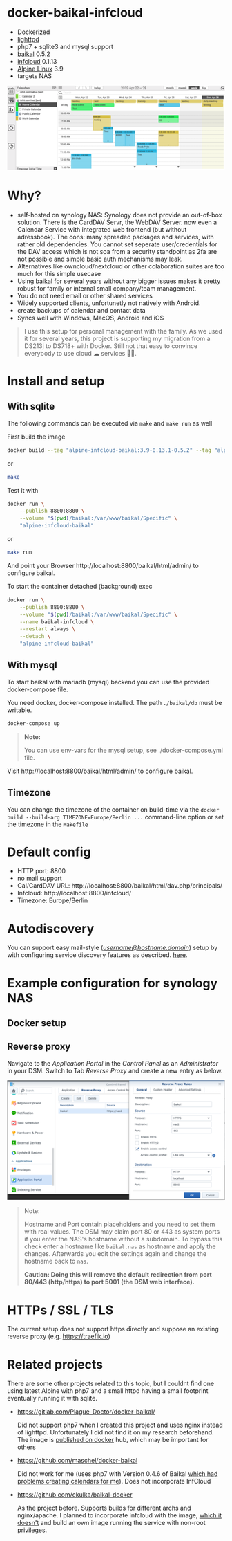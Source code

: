 # docker-baikal-infcloud
- Dockerized 
- [lighttpd](https://www.lighttpd.net/)
- php7 + sqlite3 and mysql support
- [baikal](https://github.com/sabre-io/Baikal) 0.5.2
- [infcloud](https://www.inf-it.com/open-source/clients/infcloud/) 0.1.13
- [Alpine Linux](https://mirrordocker.com/_/alpine) 3.9
- targets NAS

![Infcloud webinterface](doc/infcloud.png)

# Why?

- self-hosted on synology NAS: Synology does not provide an out-of-box solution. 
  There is the CardDAV Servr, 
  the WebDAV Server. now even a Calendar Service with integrated web frontend 
  (but without adressbook). The cons: many spreaded packages and services, with 
  rather old dependencies. You cannot set seperate user/credentials for the DAV
  access which is not soa from a security standpoint as 2fa are not possible and
  simple basic auth mechanisms may leak.
- Alternatives like owncloud/nextcloud or other colaboration suites are too much
  for this simple usecase
- Using baikal for several years without any bigger issues makes it pretty robust
  for family or internal small company/team management.
- You do not need email or other shared services
- Widely supported clients, unfortunetly not natively with Android.
- create backups of calendar and contact data
- Syncs well with Windows, MacOS, Android and iOS

> I use this setup for personal management with the family. As we used it for 
> several years, this project is supporting my migration from a DS213j to 
> DS718+ with Docker. Still not that easy to convince everybody to use cloud ☁︎ 
> services 🤷🏻‍.

# Install and setup



## With sqlite

The following commands can be executed via `make` and `make run` as well

First build the image
```bash
docker build --tag "alpine-infcloud-baikal:3.9-0.13.1-0.5.2" --tag "alpine-infcloud-baikal:latest" .
```
or
```bash
make
```

Test it with

```bash
docker run \
    --publish 8800:8800 \
    --volume "$(pwd)/baikal:/var/www/baikal/Specific" \
    "alpine-infcloud-baikal"
```
or
```bash
make run
```

And point your Browser http://localhost:8800/baikal/html/admin/ to configure baikal.

To start the container detached (background) exec

```bash
docker run \
    --publish 8800:8800 \
    --volume "$(pwd)/baikal:/var/www/baikal/Specific" \
    --name baikal-infcloud \
    --restart always \
    --detach \
    "alpine-infcloud-baikal"
```

## With mysql

To start baikal with mariadb (mysql) backend you can use the provided docker-compose file.

You need docker, docker-compose installed. The path `./baikal/db` must be writable.

```bash
docker-compose up
```
> **Note:**
>
> You can use env-vars for the mysql setup, see ./docker-compose.yml file.

Visit http://localhost:8800/baikal/html/admin/ to configure baikal.

## Timezone

You can change the timezone of the container on build-time via the
`docker build --build-arg TIMEZONE=Europe/Berlin ...` command-line option 
or set the timezone in the `Makefile`

# Default config

- HTTP port: 8800
- no mail support
- Cal/CardDAV URL: http://localhost:8800/baikal/html/dav.php/principals/
- Infcloud: http://localhost:8800/infcloud/
- Timezone: Europe/Berlin

# Autodiscovery

You can support easy mail-style (*username@hostname.domain*) setup by with 
configuring service discovery features as described.
[here](http://sabre.io/dav/service-discovery/).

# Example configuration for synology NAS

## Docker setup

## Reverse proxy

Navigate to the *Application Portal* in the *Control Panel* as an *Administrator* in your DSM.
Switch to Tab *Reverse Proxy* and create a new entry as below.

![Setup Reverse proxy in Application portal](doc/synology_reverse_proxy.png)

> Note: 
> 
> Hostname and Port contain placeholders and you need to set them with real
> values. The DSM may claim port 80 or 443 as system ports if you enter the
> NAS's hostname without a subdomain. To bypass this check enter a hostname
> like `baikal.nas` as hostname and apply the changes. Afterwards you edit the
> settings again and change the hostname back to `nas`. 
> 
> **Caution: Doing this will remove the default redirection from port 80/443 (http/https)
> to port 5001 (the DSM web interface).**
# HTTPs / SSL / TLS

The current setup does not support https directly and suppose an existing reverse proxy (e.g. https://traefik.io)

# Related projects

There are some other projects related to this topic, but
I couldnt find one using latest Alpine with php7 and a small httpd 
having a small footprint eventually running it with sqlite.

- https://gitlab.com/Plague_Doctor/docker-baikal/ 
  
  Did not support php7 when I created this project and uses nginx instead of lighttpd. Unfortunately I did not find it on my research beforehand.
  The image is [published on docker](https://hub.docker.com/r/plaguedr/baikal) 
  hub, which may be important for others 

- https://github.com/maschel/docker-baikal
  
  Did not work for me (uses php7 with Version 0.4.6 of Baikal [which had problems
  creating calendars for me](https://github.com/bjuretko/docker-baikal-infcloud/issues/8)). Does not incorporate InfCloud

- https://github.com/ckulka/baikal-docker
  
  As the project before. Supports builds for different archs and nginx/apache.
  I planned to incorporate infcloud with the image, [which it doesn't](https://github.com/ckulka/baikal-docker/issues/13) and build an own image running the service with non-root privileges.

